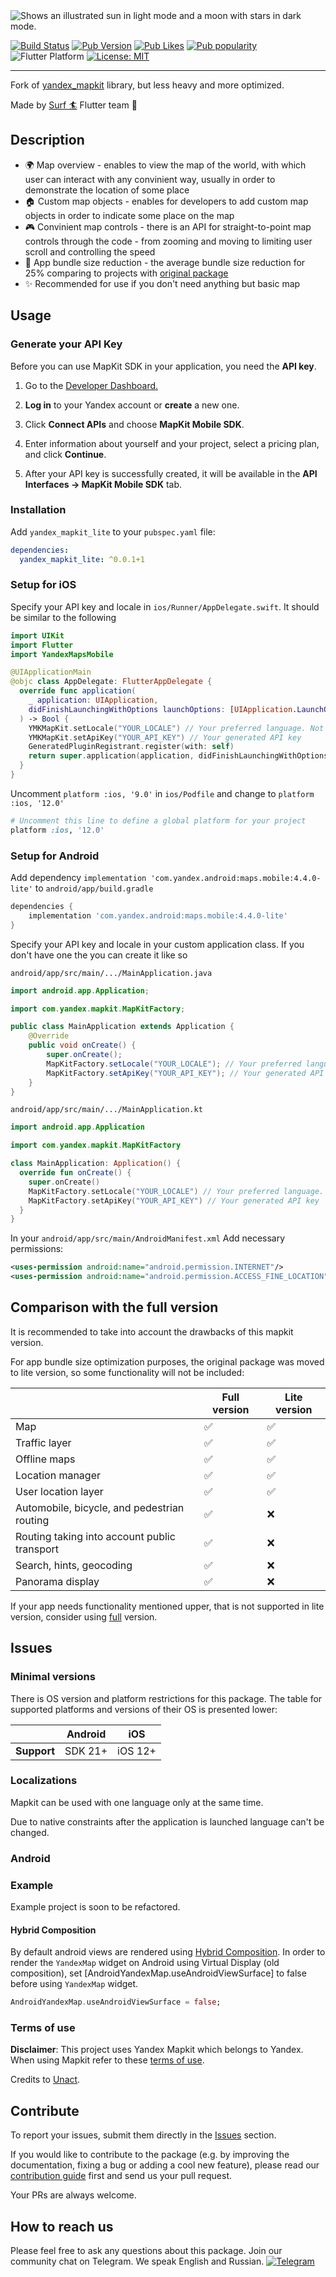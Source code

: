 <picture>
  <source media="(prefers-color-scheme: dark)" srcset="https://github.com/surfstudio/yandex-mapkit-lite-flutter/assets/54618146/b1ca707b-b162-43d5-a9b1-d1895ab99e14">
  <source media="(prefers-color-scheme: light)" srcset="https://github.com/surfstudio/yandex-mapkit-lite-flutter/assets/54618146/f88243c6-26f0-4491-93bd-baf4ad5a5e50">
  <img alt="Shows an illustrated sun in light mode and a moon with stars in dark mode." src="https://github.com/surfstudio/yandex-mapkit-lite-flutter/assets/54618146/f88243c6-26f0-4491-93bd-baf4ad5a5e50">
</picture>

[![Build Status](https://shields.io/github/actions/workflow/status/surfstudio/yandex-mapkit-lite-flutter/main.yml?logo=github&logoColor=white)](https://github.com/surfstudio/yandex-mapkit-lite-flutter)
[![Pub Version](https://img.shields.io/pub/v/yandex_mapkit_lite?logo=dart&logoColor=white)](https://pub.dev/packages/yandex_mapkit_lite)
[![Pub Likes](https://badgen.net/pub/likes/yandex_mapkit_lite)](https://pub.dev/packages/yandex_mapkit_lite)
[![Pub popularity](https://badgen.net/pub/popularity/yandex_mapkit_lite)](https://pub.dev/packages/yandex_mapkit_lite/score)
![Flutter Platform](https://badgen.net/pub/flutter-platform/yandex_mapkit_lite)
[![License: MIT](https://img.shields.io/badge/license-MIT-purple.svg)](https://opensource.org/licenses/MIT)

---------

Fork of [yandex_mapkit](https://pub.dev/packages/yandex_mapkit) library, but less heavy and more optimized.

Made by [Surf :surfer:](https://surf.dev/flutter/) Flutter team :cow2:

## Description

- :earth_africa: Map overview - enables to view the map of the world, with which user can interact with any convinient way, usually in order to demonstrate the location of some place
- :house: Custom map objects - enables for developers to add custom map objects in order to indicate some place on the map
- :video_game: Convinient map controls - there is an API for straight-to-point map controls through the code - from zooming and moving to limiting user scroll and controlling the speed
- :leaves: App bundle size reduction - the average bundle size reduction for 25% comparing to projects with [original package](https://pub.dev/packages/yandex_mapkit)
- :sparkles: Recommended for use if you don't need anything but basic map

## Usage

### Generate your API Key

Before you can use MapKit SDK in your application, you need the **API key**.

1) Go to the [Developer Dashboard.](https://developer.tech.yandex.ru/services/)

2) **Log in** to your Yandex account or **create** a new one.

3) Click **Connect APIs** and choose **MapKit Mobile SDK**.

4) Enter information about yourself and your project, select a pricing plan, and click **Continue**.

5) After your API key is successfully created, it will be available in the **API Interfaces → MapKit Mobile SDK** tab.

### Installation

Add `yandex_mapkit_lite` to your `pubspec.yaml` file:

```yaml
dependencies:
  yandex_mapkit_lite: ^0.0.1+1
```

### Setup for iOS

Specify your API key and locale in `ios/Runner/AppDelegate.swift`. It should be similar to the following

```swift
import UIKit
import Flutter
import YandexMapsMobile

@UIApplicationMain
@objc class AppDelegate: FlutterAppDelegate {
  override func application(
    _ application: UIApplication,
    didFinishLaunchingWithOptions launchOptions: [UIApplication.LaunchOptionsKey: Any]?
  ) -> Bool {
    YMKMapKit.setLocale("YOUR_LOCALE") // Your preferred language. Not required, defaults to system language
    YMKMapKit.setApiKey("YOUR_API_KEY") // Your generated API key
    GeneratedPluginRegistrant.register(with: self)
    return super.application(application, didFinishLaunchingWithOptions: launchOptions)
  }
}
```

Uncomment `platform :ios, '9.0'` in `ios/Podfile` and change to `platform :ios, '12.0'`

```ruby
# Uncomment this line to define a global platform for your project
platform :ios, '12.0'
```

### Setup for Android

Add dependency `implementation 'com.yandex.android:maps.mobile:4.4.0-lite'` to `android/app/build.gradle`

```groovy
dependencies {
    implementation 'com.yandex.android:maps.mobile:4.4.0-lite'
}
```

Specify your API key and locale in your custom application class. If you don't have one the you can create it like so

`android/app/src/main/.../MainApplication.java`

```java
import android.app.Application;

import com.yandex.mapkit.MapKitFactory;

public class MainApplication extends Application {
    @Override
    public void onCreate() {
        super.onCreate();
        MapKitFactory.setLocale("YOUR_LOCALE"); // Your preferred language. Not required, defaults to system language
        MapKitFactory.setApiKey("YOUR_API_KEY"); // Your generated API key
    }
}
```

`android/app/src/main/.../MainApplication.kt`

```kotlin
import android.app.Application

import com.yandex.mapkit.MapKitFactory

class MainApplication: Application() {
  override fun onCreate() {
    super.onCreate()
    MapKitFactory.setLocale("YOUR_LOCALE") // Your preferred language. Not required, defaults to system language
    MapKitFactory.setApiKey("YOUR_API_KEY") // Your generated API key
  }
}
```

In your `android/app/src/main/AndroidManifest.xml` Add necessary permissions:

```xml
<uses-permission android:name="android.permission.INTERNET"/>
<uses-permission android:name="android.permission.ACCESS_FINE_LOCATION" />
```

## Comparison with the full version

It is recommended to take into account the drawbacks of this mapkit version.

For app bundle size optimization purposes, the original package was moved to lite version, so some functionality will not be included:

|                                              | Full version       | Lite version       |
|----------------------------------------------|--------------------|--------------------|
| Map                                          | :white_check_mark: | :white_check_mark: |
| Traffic layer                                | :white_check_mark: | :white_check_mark: |
| Offline maps                                 | :white_check_mark: | :white_check_mark: |
| Location manager                             | :white_check_mark: | :white_check_mark: |
| User location layer                          | :white_check_mark: | :white_check_mark: |
| Automobile, bicycle, and pedestrian routing  | :white_check_mark: | :x:                |
| Routing taking into account public transport | :white_check_mark: | :x:                |
| Search, hints, geocoding                     | :white_check_mark: | :x:                |
| Panorama display                             | :white_check_mark: | :x:                |

If your app needs functionality mentioned upper, that is not supported in lite version, consider using [full](https://pub.dev/packages/yandex_mapkit) version.

## Issues

### Minimal versions

There is OS version and platform restrictions for this package. The table for supported platforms and versions of their OS is presented lower:

|             | Android |   iOS   |
|-------------|---------|---------|
| **Support** | SDK 21+ | iOS 12+ |

### Localizations

Mapkit can be used with one language only at the same time.

Due to native constraints after the application is launched language can't be changed.

### Android

### Example

Example project is soon to be refactored.

#### Hybrid Composition

By default android views are rendered using [Hybrid Composition](https://flutter.dev/docs/development/platform-integration/platform-views). In order to render the `YandexMap` widget on Android using Virtual Display (old composition), set [AndroidYandexMap.useAndroidViewSurface] to false before using `YandexMap` widget.

```dart
AndroidYandexMap.useAndroidViewSurface = false;
```

### Terms of use

**Disclaimer**: This project uses Yandex Mapkit which belongs to Yandex. When using Mapkit refer to these [terms of use](https://yandex.com/dev/mapkit/doc/en/conditions).

Credits to [Unact](https://github.com/Unact).

## Contribute

To report your issues, submit them directly in the [Issues](https://github.com/surfstudio/yandex-mapkit-lite-flutter/issues) section.

If you would like to contribute to the package (e.g. by improving the documentation, fixing a bug or adding a cool new feature), please read our [contribution guide](./CONTRIBUTING.md) first and send us your pull request.

Your PRs are always welcome.

## How to reach us

Please feel free to ask any questions about this package. Join our community chat on Telegram. We speak English and Russian.
[![Telegram](https://img.shields.io/badge/chat-on%20Telegram-blue.svg)](https://t.me/surf_flutter)
